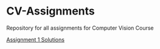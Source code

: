 # CV-Assignments
Repository for all assignments for Computer Vision Course


[Assignment 1 Solutions](https://github.com/HemaCarolin/CV-Assignments/tree/main/Assignment1)
